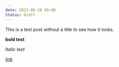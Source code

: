 ```yaml
---
date: 2023-06-28 09:00
Status: draft
---
```


This is a test post without a title to see how it looks. 

**bold test**

*Italic text*

[link](https://link.com)
